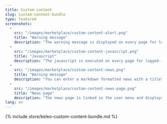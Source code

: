 ```yaml
---
title: Custom content
slug: custom-content-bundle
type: featured
screenshots:
  - 
    src: "/images/marketplace/custom-content-alert.png"
    title: "Warning message"
    description: "The warning message is displayed on every page for logged-in users"
  - 
    src: "/images/marketplace/custom-content-javascript.png"
    title: "Javascript"
    description: "The javascript is executed on every page for logged- in users"
  - 
    src: "/images/marketplace/custom-content-news.png"
    title: "Warning message"
    description: "You can enter a markdown formatted news with a title"
  - 
    src: "/images/marketplace/custom-content-news-page.png"
    title: "News page"
    description: "The news page is linked in the user menu and displays your markdown message"
lang: en
---
```


{% include store/keleo-custom-content-bundle.md %}
